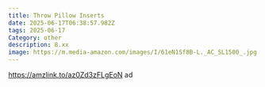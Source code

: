 ```yaml
---
title: Throw Pillow Inserts
date: 2025-06-17T06:38:57.982Z
tags: 2025-06-17
Category: other
description: 8.xx
image: https://m.media-amazon.com/images/I/61eN1Sf8B-L._AC_SL1500_.jpg
---
```

https://amzlink.to/az0Zd3zFLgEoN ad